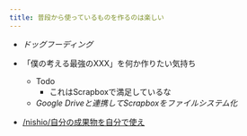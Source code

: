 ```yaml
---
title: 普段から使っているものを作るのは楽しい
---
```


* *ドッグフーディング*

* 「僕の考える最強のXXX」を何か作りたい気持ち
  
  * Todo
    * これはScrapboxで満足しているな
  * *Google Driveと連携してScrapboxをファイルシステム化*
* [/nishio/自分の成果物を自分で使え](https://scrapbox.io/nishio/自分の成果物を自分で使え)
